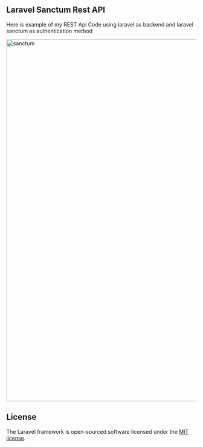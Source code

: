 ## Laravel Sanctum Rest API
Here is example of my REST Api Code using laravel as backend and laravel sanctum as authentication method

<img width="960" alt="sanctum" src="https://user-images.githubusercontent.com/76255974/152923113-6d102ee1-f64b-4046-b288-39793fb8bddb.png">

## License

The Laravel framework is open-sourced software licensed under the [MIT license](https://opensource.org/licenses/MIT).
